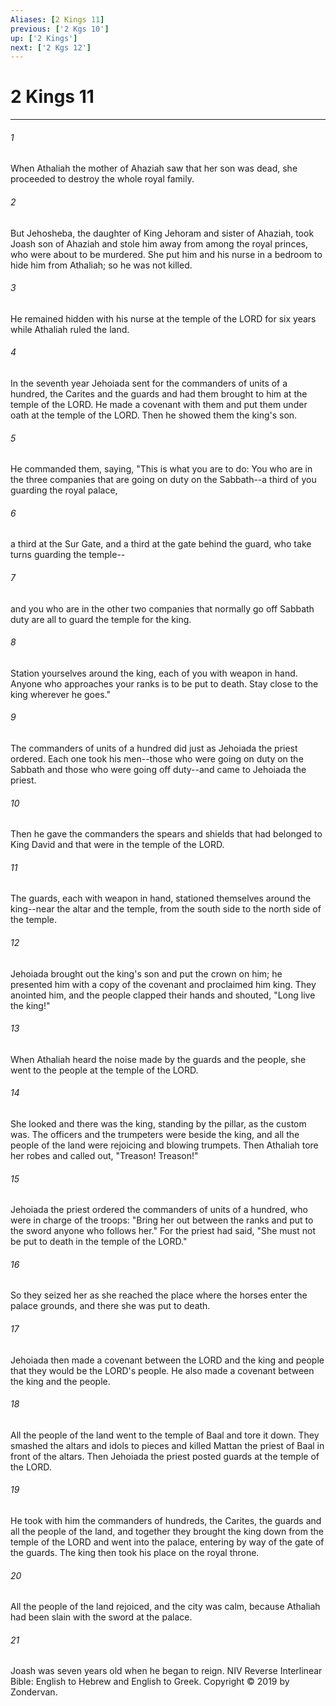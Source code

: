 ```yaml
---
Aliases: [2 Kings 11]
previous: ['2 Kgs 10']
up: ['2 Kings']
next: ['2 Kgs 12']
---
```

# 2 Kings 11

***


###### 1 
When Athaliah the mother of Ahaziah saw that her son was dead, she proceeded to destroy the whole royal family. 

###### 2 
But Jehosheba, the daughter of King Jehoram and sister of Ahaziah, took Joash son of Ahaziah and stole him away from among the royal princes, who were about to be murdered. She put him and his nurse in a bedroom to hide him from Athaliah; so he was not killed. 

###### 3 
He remained hidden with his nurse at the temple of the LORD for six years while Athaliah ruled the land. 

###### 4 
In the seventh year Jehoiada sent for the commanders of units of a hundred, the Carites and the guards and had them brought to him at the temple of the LORD. He made a covenant with them and put them under oath at the temple of the LORD. Then he showed them the king's son. 

###### 5 
He commanded them, saying, "This is what you are to do: You who are in the three companies that are going on duty on the Sabbath--a third of you guarding the royal palace, 

###### 6 
a third at the Sur Gate, and a third at the gate behind the guard, who take turns guarding the temple-- 

###### 7 
and you who are in the other two companies that normally go off Sabbath duty are all to guard the temple for the king. 

###### 8 
Station yourselves around the king, each of you with weapon in hand. Anyone who approaches your ranks is to be put to death. Stay close to the king wherever he goes." 

###### 9 
The commanders of units of a hundred did just as Jehoiada the priest ordered. Each one took his men--those who were going on duty on the Sabbath and those who were going off duty--and came to Jehoiada the priest. 

###### 10 
Then he gave the commanders the spears and shields that had belonged to King David and that were in the temple of the LORD. 

###### 11 
The guards, each with weapon in hand, stationed themselves around the king--near the altar and the temple, from the south side to the north side of the temple. 

###### 12 
Jehoiada brought out the king's son and put the crown on him; he presented him with a copy of the covenant and proclaimed him king. They anointed him, and the people clapped their hands and shouted, "Long live the king!" 

###### 13 
When Athaliah heard the noise made by the guards and the people, she went to the people at the temple of the LORD. 

###### 14 
She looked and there was the king, standing by the pillar, as the custom was. The officers and the trumpeters were beside the king, and all the people of the land were rejoicing and blowing trumpets. Then Athaliah tore her robes and called out, "Treason! Treason!" 

###### 15 
Jehoiada the priest ordered the commanders of units of a hundred, who were in charge of the troops: "Bring her out between the ranks and put to the sword anyone who follows her." For the priest had said, "She must not be put to death in the temple of the LORD." 

###### 16 
So they seized her as she reached the place where the horses enter the palace grounds, and there she was put to death. 

###### 17 
Jehoiada then made a covenant between the LORD and the king and people that they would be the LORD's people. He also made a covenant between the king and the people. 

###### 18 
All the people of the land went to the temple of Baal and tore it down. They smashed the altars and idols to pieces and killed Mattan the priest of Baal in front of the altars. Then Jehoiada the priest posted guards at the temple of the LORD. 

###### 19 
He took with him the commanders of hundreds, the Carites, the guards and all the people of the land, and together they brought the king down from the temple of the LORD and went into the palace, entering by way of the gate of the guards. The king then took his place on the royal throne. 

###### 20 
All the people of the land rejoiced, and the city was calm, because Athaliah had been slain with the sword at the palace. 

###### 21 
Joash was seven years old when he began to reign. NIV Reverse Interlinear Bible: English to Hebrew and English to Greek. Copyright © 2019 by Zondervan.
